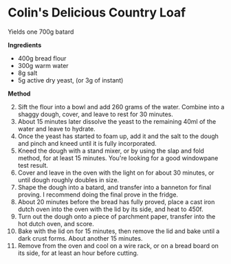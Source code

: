 # Colin's Delicious Country Loaf

Yields one 700g batard

**Ingredients**

* 400g bread flour
* 300g warm water
* 8g salt
* 5g active dry yeast, (or 3g of instant)

**Method**

2. Sift the flour into a bowl and add 260 grams of the water. Combine into a shaggy dough, cover, and leave to rest for 30 minutes.
3. About 15 minutes later dissolve the yeast to the remaining 40ml of the water and leave to hydrate.
4. Once the yeast has started to foam up, add it and the salt to the dough and pinch and kneed until it is fully incorporated.
5. Kneed the dough with a stand mixer, or by using the slap and fold method, for at least 15 minutes. You're looking for a good windowpane test result.
6. Cover and leave in the oven with the light on for about 30 minutes, or until dough roughly doubles in size.
7. Shape the dough into a batard, and transfer into a banneton for final proving. I recommend doing the final prove in the fridge.
8. About 20 minutes before the bread has fully proved, place a cast iron dutch oven into the oven with the lid by its side, and heat to 450f.
9. Turn out the dough onto a piece of parchment paper, transfer into the hot dutch oven, and score.
10. Bake with the lid on for 15 minutes, then remove the lid and bake until a dark crust forms. About another 15 minutes.
11. Remove from the oven and cool on a wire rack, or on a bread board on its side, for at least an hour before cutting.

